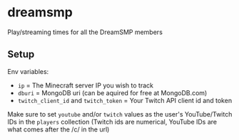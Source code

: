 # dreamsmp

Play/streaming times for all the DreamSMP members

## Setup

Env variables:
- `ip` = The Minecraft server IP you wish to track
- `dburi` = MongoDB uri (can be aquired for free at MongoDB.com)
- `twitch_client_id` and `twitch_token` = Your Twitch API client id and token

Make sure to set `youtube` and/or `twitch` values as the user's YouTube/Twitch IDs in the `players` collection (Twitch ids are numerical, YouTube IDs are what comes after the /c/ in the url)
